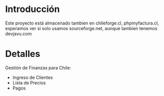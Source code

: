 # Introducción #

Este proyecto está almacenado tambien en chileforge.cl, phpmyfactura.cl, esperamos ver si solo usamos sourceforge.net, aunque tambien tenemos devjavu.com


# Detalles #

Gestión de Finanzas para Chile:
  * Ingreso de Clientes
  * Lista de Precios
  * Pagos